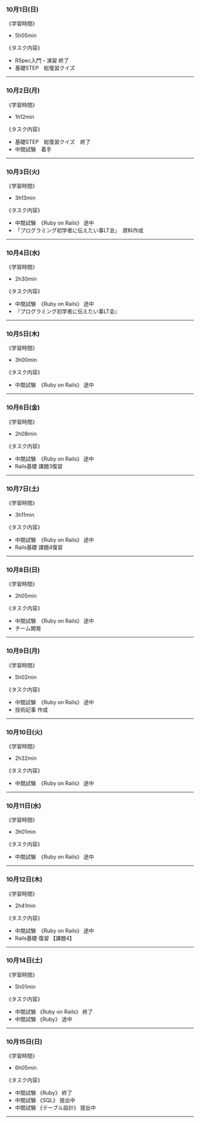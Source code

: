 ### 10月1日(日)
《学習時間》  
- 5h05min

 《タスク内容》
- RSpec入門・演習 終了
- 基礎STEP　総復習クイズ　
___
### 10月2日(月)
《学習時間》  
- 1h12min

 《タスク内容》
- 基礎STEP　総復習クイズ　終了
- 中間試験　着手
___
### 10月3日(火)
《学習時間》  
- 3h13min

 《タスク内容》
- 中間試験　《Ruby on Rails》 途中
- 「プログラミング初学者に伝えたい事LT会」　資料作成
___
### 10月4日(水)
《学習時間》  
- 2h30min

 《タスク内容》
- 中間試験　《Ruby on Rails》 途中
- 『プログラミング初学者に伝えたい事LT会』
___
### 10月5日(木)
《学習時間》  
- 3h00min

 《タスク内容》
- 中間試験　《Ruby on Rails》 途中
___
### 10月6日(金)
《学習時間》  
- 2h08min

 《タスク内容》
- 中間試験　《Ruby on Rails》 途中
- Rails基礎 課題3復習
___
### 10月7日(土)
《学習時間》  
- 3h11min

 《タスク内容》
- 中間試験　《Ruby on Rails》 途中
- Rails基礎 課題4復習
___
### 10月8日(日)
《学習時間》  
- 2h05min

 《タスク内容》
- 中間試験　《Ruby on Rails》 途中
- チーム開発
___
### 10月9日(月)
《学習時間》  
- 5h02min

 《タスク内容》
- 中間試験　《Ruby on Rails》 途中
- 技術記事 作成
___
### 10月10日(火)
《学習時間》  
- 2h32min

 《タスク内容》
- 中間試験　《Ruby on Rails》 途中
___
### 10月11日(水)
《学習時間》  
- 3h01min

 《タスク内容》
- 中間試験　《Ruby on Rails》 途中
___
### 10月12日(木)
《学習時間》  
- 2h41min

 《タスク内容》
- 中間試験　《Ruby on Rails》 途中
- Rails基礎 復習 【課題4】
___
### 10月14日(土)
《学習時間》  
- 5h01min

 《タスク内容》
- 中間試験 《Ruby on Rails》 終了
- 中間試験 《Ruby》 途中
___
### 10月15日(日)
《学習時間》  
- 6h05min

 《タスク内容》
- 中間試験 《Ruby》 終了
- 中間試験 《SQL》 提出中
- 中間試験 《テーブル設計》 提出中
___
